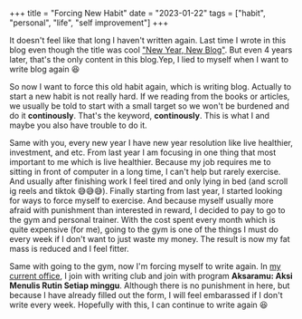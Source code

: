 +++
title =  "Forcing New Habit"
date = "2023-01-22"
tags = ["habit", "personal", "life", "self improvement"]
+++

It doesn't feel like that long I haven't written again. Last time I wrote in this blog even though the title was cool ["New Year, New Blog"](/post/new-year-new-blog/). But even 4 years later, that's the only content in this blog.Yep, I lied to myself when I want to write blog again 😆

So now I want to force this old habit again, which is writing blog. Actually to start a new habit is not really hard. If we reading from the books or articles, we usually be told to start with a small target so we won't be burdened and do it **continously**. That's the keyword, **continously**. This is what I and maybe you also have trouble to do it.

Same with you, every new year I have new year resolution like live healthier, investment, and etc. From last year I am focusing in one thing that most important to me which is live healthier. Because my job requires me to sitting in front of computer in a long time, I can't help but rarely exercise. And usually after finishing work I feel tired and only lying in bed (and scroll ig reels and tiktok 😅😅😅). Finally starting from last year, I started looking for ways to force myself to exercise. And because myself usually more afraid with punishment than interested in reward, I decided to pay to go to the gym and personal trainer. With the cost spent every month which is quite expensive (for me), going to the gym is one of the things I must do every week if I don't want to just waste my money. The result is now my fat mass is reduced and I feel fitter.

Same with going to the gym, now I'm forcing myself to write again. In [my current office](https://efishery.com), I join with writing club and join with program **Aksaramu: Aksi Menulis Rutin Setiap minggu**. Although there is no punishment in here, but because I have already filled out the form, I will feel embarassed if I don't write every week. Hopefully with this, I can continue to write again 😆